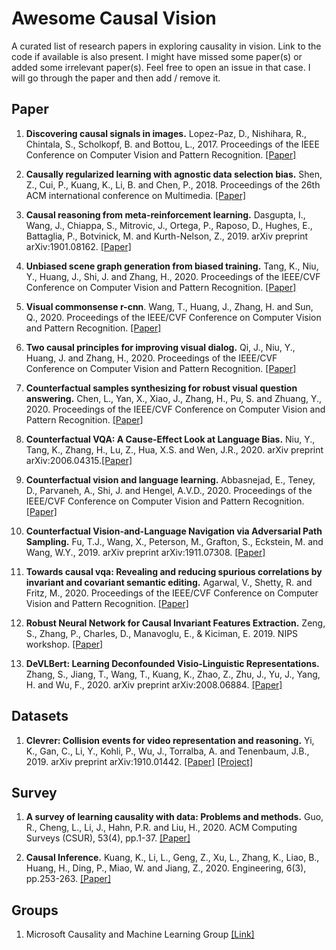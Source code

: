# Awesome Causal Vision
A curated list of research papers in exploring causality in vision. Link to the code if available is also present.
I might have missed some paper(s) or added some irrelevant paper(s). Feel free to open an issue in that case. I will go through the paper and then add / remove it. 

## Paper
1. **Discovering causal signals in images.** Lopez-Paz, D., Nishihara, R., Chintala, S., Scholkopf, B. and Bottou, L., 2017. Proceedings of the IEEE Conference on Computer Vision and Pattern Recognition. [[Paper]](https://openaccess.thecvf.com/content_cvpr_2017/papers/Lopez-Paz_Discovering_Causal_Signals_CVPR_2017_paper.pdf)

2. **Causally regularized learning with agnostic data selection bias.** Shen, Z., Cui, P., Kuang, K., Li, B. and Chen, P., 2018. Proceedings of the 26th ACM international conference on Multimedia. [[Paper]](https://arxiv.org/pdf/1708.06656.pdf)

3. **Causal reasoning from meta-reinforcement learning.** Dasgupta, I., Wang, J., Chiappa, S., Mitrovic, J., Ortega, P., Raposo, D., Hughes, E., Battaglia, P., Botvinick, M. and Kurth-Nelson, Z., 2019. arXiv preprint arXiv:1901.08162. [[Paper]](https://arxiv.org/pdf/1901.08162.pdf)

4. **Unbiased scene graph generation from biased training.** Tang, K., Niu, Y., Huang, J., Shi, J. and Zhang, H., 2020. Proceedings of the IEEE/CVF Conference on Computer Vision and Pattern Recognition. [[Paper]](https://openaccess.thecvf.com/content_CVPR_2020/papers/Tang_Unbiased_Scene_Graph_Generation_From_Biased_Training_CVPR_2020_paper.pdf)

5. **Visual commonsense r-cnn**. Wang, T., Huang, J., Zhang, H. and Sun, Q., 2020. Proceedings of the IEEE/CVF Conference on Computer Vision and Pattern Recognition. [[Paper]](https://openaccess.thecvf.com/content_CVPR_2020/papers/Wang_Visual_Commonsense_R-CNN_CVPR_2020_paper.pdf)

6. **Two causal principles for improving visual dialog.** Qi, J., Niu, Y., Huang, J. and Zhang, H., 2020. Proceedings of the IEEE/CVF Conference on Computer Vision and Pattern Recognition. [[Paper]](https://openaccess.thecvf.com/content_CVPR_2020/papers/Qi_Two_Causal_Principles_for_Improving_Visual_Dialog_CVPR_2020_paper.pdf)

7. **Counterfactual samples synthesizing for robust visual question answering.** Chen, L., Yan, X., Xiao, J., Zhang, H., Pu, S. and Zhuang, Y., 2020. Proceedings of the IEEE/CVF Conference on Computer Vision and Pattern Recognition. [[Paper]](https://openaccess.thecvf.com/content_CVPR_2020/papers/Chen_Counterfactual_Samples_Synthesizing_for_Robust_Visual_Question_Answering_CVPR_2020_paper.pdf)

8. **Counterfactual VQA: A Cause-Effect Look at Language Bias.** Niu, Y., Tang, K., Zhang, H., Lu, Z., Hua, X.S. and Wen, J.R., 2020. arXiv preprint arXiv:2006.04315.[[Paper]](https://arxiv.org/pdf/2006.04315.pdf)

9. **Counterfactual vision and language learning.** Abbasnejad, E., Teney, D., Parvaneh, A., Shi, J. and Hengel, A.V.D., 2020. Proceedings of the IEEE/CVF Conference on Computer Vision and Pattern Recognition. [[Paper]](https://openaccess.thecvf.com/content_CVPR_2020/papers/Abbasnejad_Counterfactual_Vision_and_Language_Learning_CVPR_2020_paper.pdf)

10. **Counterfactual Vision-and-Language Navigation via Adversarial Path Sampling.** Fu, T.J., Wang, X., Peterson, M., Grafton, S., Eckstein, M. and Wang, W.Y., 2019. arXiv preprint arXiv:1911.07308. [[Paper]](https://arxiv.org/pdf/1911.07308.pdf)

11. **Towards causal vqa: Revealing and reducing spurious correlations by invariant and covariant semantic editing.** Agarwal, V., Shetty, R. and Fritz, M., 2020. Proceedings of the IEEE/CVF Conference on Computer Vision and Pattern Recognition. [[Paper]](https://openaccess.thecvf.com/content_CVPR_2020/papers/Agarwal_Towards_Causal_VQA_Revealing_and_Reducing_Spurious_Correlations_by_Invariant_CVPR_2020_paper.pdf)

12. **Robust Neural Network for Causal Invariant Features Extraction.** Zeng, S., Zhang, P., Charles, D., Manavoglu, E., & Kiciman, E. 2019. NIPS workshop. [[Paper]](https://cpb-us-w2.wpmucdn.com/sites.coecis.cornell.edu/dist/a/238/files/2019/12/Id_98_final.pdf)

13. **DeVLBert: Learning Deconfounded Visio-Linguistic Representations.** Zhang, S., Jiang, T., Wang, T., Kuang, K., Zhao, Z., Zhu, J., Yu, J., Yang, H. and Wu, F., 2020. arXiv preprint arXiv:2008.06884. [[Paper]](https://arxiv.org/pdf/2008.06884.pdf)

## Datasets
1. **Clevrer: Collision events for video representation and reasoning.** Yi, K., Gan, C., Li, Y., Kohli, P., Wu, J., Torralba, A. and Tenenbaum, J.B., 2019. arXiv preprint arXiv:1910.01442. [[Paper]](https://arxiv.org/pdf/1910.01442.pdf) [[Project]](http://clevrer.csail.mit.edu/)

## Survey
1. **A survey of learning causality with data: Problems and methods.** Guo, R., Cheng, L., Li, J., Hahn, P.R. and Liu, H., 2020. ACM Computing Surveys (CSUR), 53(4), pp.1-37. [[Paper]](https://arxiv.org/pdf/1809.09337.pdf)

2. **Causal Inference.** Kuang, K., Li, L., Geng, Z., Xu, L., Zhang, K., Liao, B., Huang, H., Ding, P., Miao, W. and Jiang, Z., 2020. Engineering, 6(3), pp.253-263. [[Paper]](https://www.sciencedirect.com/science/article/pii/S2095809919305235)

## Groups
1. Microsoft Causality and Machine Learning Group [[Link]](https://www.microsoft.com/en-us/research/group/causal-inference/)
